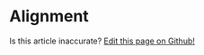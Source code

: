 # Alignment

<p class="has-right-text">Is this article inaccurate? <a href="https://www.github.com/geotrev/undernet/wiki/alignment">Edit this page on Github!</a></p>

